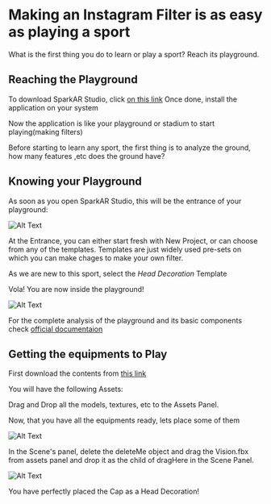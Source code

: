 # Making an Instagram Filter is as easy as playing a sport

What is the first thing you do to learn or play a sport? Reach its playground.

## Reaching the Playground
To download SparkAR Studio, click [on this link](https://sparkar.facebook.com/ar-studio/download/)
Once done, install the application on your system

Now the application is like your playground or stadium to start playing(making filters)


Before starting to learn any sport, the first thing is to analyze the ground, how many features ,etc does the ground have?

## Knowing your Playground

As soon as you open SparkAR Studio, this will be the entrance of your playground:

![Alt Text](https://i.ibb.co/dDsYMnx/entrance.png)

At the Entrance, you can either start fresh with New Project, or can choose from any of the templates. Templates are just widely used pre-sets on which you can make chages to make your own filter.

As we are new to this sport, select the *Head Decoration* Template

Vola! You are now inside the playground!

![Alt Text](https://i.ibb.co/yk50YFv/pp.png)

For the complete analysis of the playground and its basic components check [official documentaion](https://sparkar.facebook.com/ar-studio/learn/articles/fundamentals/navigating-the-interface#the-layers-panel)


## Getting the equipments to Play

First download the contents from [this link]()  

You will have the following Assets:

Drag and Drop all the models, textures, etc to the Assets Panel.

Now, that you have all the equipments ready, lets place some of them 

![Alt Text](https://i.ibb.co/M7rbKTr/scene.png)

In the Scene's panel, delete the deleteMe object and drag the Vision.fbx from assets panel and drop it as the child of dragHere in the Scene Panel.

![Alt Text](https://i.ibb.co/6Pt5S3R/nn.png)

You have perfectly placed the Cap as a Head Decoration!





